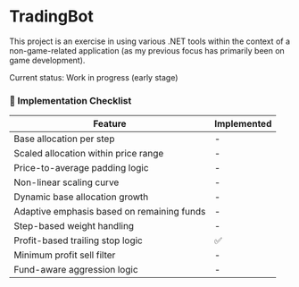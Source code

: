 # TradingBot

This project is an exercise in using various .NET tools within the context of a non-game-related application (as my previous focus has primarily been on game development).

Current status: Work in progress (early stage)


### 📝 Implementation Checklist

| Feature                                    | Implemented |
| ------------------------------------------ | ----------- |
| Base allocation per step                   |-|
| Scaled allocation within price range       |-|
| Price-to-average padding logic             |-|
| Non-linear scaling curve                   |-|
| Dynamic base allocation growth             |-|
| Adaptive emphasis based on remaining funds |-|
| Step-based weight handling                 |-|
| Profit-based trailing stop logic           |✅|
| Minimum profit sell filter                 |-|
| Fund-aware aggression logic                |-|

